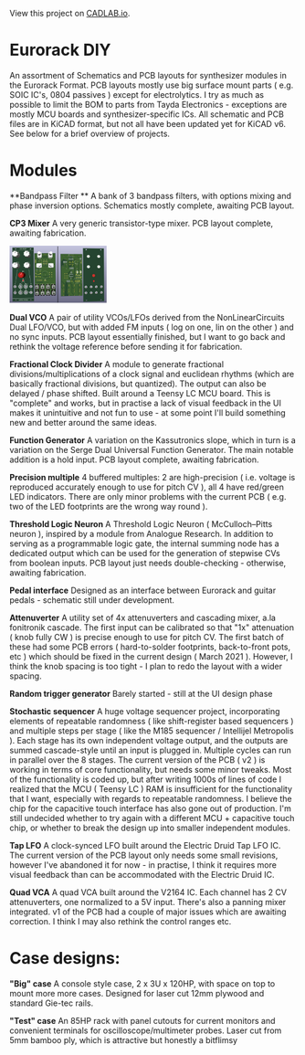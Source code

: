 View this project on [CADLAB.io](https://cadlab.io/project/24780). 

# Eurorack DIY
 An assortment of Schematics and PCB layouts for synthesizer modules in the Eurorack Format.  PCB layouts mostly use big surface mount parts ( e.g. SOIC IC's, 0804 passives ) except for electrolytics. I try as much as possible to limit the BOM to parts from Tayda Electronics - exceptions are mostly MCU boards and synthesizer-specific ICs. All schematic and PCB files are in KiCAD format, but not all have been updated yet for KiCAD v6. See below for a brief overview of projects.
 
 
# Modules

**Bandpass Filter **
A bank of 3 bandpass filters, with options mixing and phase inversion options. Schematics mostly complete, awaiting PCB layout. 

**CP3 Mixer**
A very generic transistor-type mixer. PCB layout complete, awaiting fabrication.

<img src="Modules/CP3%20mixer/pics/CP3_mixer.png" height = 100 >

**Dual VCO**
A pair of utility VCOs/LFOs derived from the NonLinearCircuits Dual LFO/VCO, but with added FM inputs ( log on one, lin on the other ) and no sync inputs. PCB layout essentially finished, but I want to go back and rethink the voltage reference before sending it for fabrication.

**Fractional Clock Divider** 
A module to generate fractional divisions/multiplications of a clock signal and euclidean rhythms (which are basically fractional divisions, but quantized). The output can also be delayed / phase shifted. Built around a Teensy LC MCU board. This is "complete" and works, but in practise a lack of visual feedback in the UI makes it unintuitive and not fun to use - at some point I'll build something new and better around the same ideas. 

**Function Generator**
A variation on the Kassutronics slope, which in turn is a variation on the Serge Dual Universal Function Generator. The main notable addition is a hold input. PCB layout complete, awaiting fabrication. 

**Precision multiple**
4 buffered multiples: 2 are high-precision ( i.e. voltage is reproduced accurately enough to use for pitch CV ), all 4 have red/green LED indicators. There are only minor problems with the current PCB ( e.g. two of the LED footprints are the wrong way round ). 

**Threshold Logic Neuron** 
A Threshold Logic Neuron ( McCulloch–Pitts neuron ), inspired by a module from Analogue Research. In addition to serving as a programmable logic gate, the internal summing node has a dedicated output which can be used for the generation of stepwise CVs from boolean inputs. PCB layout just needs double-checking - otherwise, awaiting fabrication. 

**Pedal interface**
Designed as an interface between Eurorack and guitar pedals - schematic still under development. 

**Attenuverter**
A utility set of 4x attenuverters and cascading mixer, a.la fonitronik cascade. The first input can be calibrated so that "1x" attenuation ( knob fully CW ) is precise enough to use for pitch CV. The first batch of these had some PCB errors ( hard-to-solder footprints, back-to-front pots, etc ) which should be fixed in the current design ( March 2021 ). However, I think the knob spacing is too tight - I plan to redo the layout with a wider spacing. 

**Random trigger generator**
Barely started - still at the UI design phase 

**Stochastic sequencer**
A huge voltage sequencer project, incorporating elements of repeatable randomness ( like shift-register based sequencers ) and multiple steps per stage ( like the M185 sequencer / Intellijel Metropolis ). Each stage has its own independent voltage output, and the outputs are summed cascade-style until an input is plugged in. Multiple cycles can run in parallel over the 8 stages. The current version of the PCB ( v2 ) is working in terms of core functionality, but needs some minor tweaks. Most of the functionality is coded up, but after writing 1000s of lines of code I realized that the MCU ( Teensy LC ) RAM is insufficient for the functionality that I want, especially with regards to repeatable randomness. I believe the chip for the capacitive touch interface has also gone out of production. I'm still undecided whether to try again with a different MCU + capacitive touch chip, or whether to break the design up into smaller independent modules. 

**Tap LFO**
A clock-synced LFO built around the Electric Druid Tap LFO IC. The current version of the PCB layout only needs some small revisions, however I've abandoned it for now - in practise, I think it requires more visual feedback than can be accommodated with the Electric Druid IC. 

**Quad VCA**
A quad VCA built around the V2164 IC. Each channel has 2 CV attenuverters, one normalized to a 5V input. There's also a panning mixer integrated. v1 of the PCB had a couple of major issues which are awaiting correction. I think I may also rethink the control ranges etc.
 
 
 
# Case designs:

**"Big" case**
A console style case, 2 x 3U x 120HP, with space on top to mount more more cases.
Designed for laser cut 12mm plywood and standard Gie-tec rails.

**"Test" case**
An 85HP rack with panel cutouts for current monitors and convenient terminals for oscilloscope/multimeter probes.
Laser cut from 5mm bamboo ply, which is attractive but honestly a bitflimsy 
 
 
 
 
 
 

 
 
